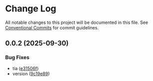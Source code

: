 # Change Log

All notable changes to this project will be documented in this file.
See [Conventional Commits](https://conventionalcommits.org) for commit guidelines.

## 0.0.2 (2025-09-30)

### Bug Fixes

- tia ([e31506f](https://github.com/psturc/tia-js/commit/e31506fcf7c8cfe7dbc3598563e0ecf57b88f110))
- version ([9c19e89](https://github.com/psturc/tia-js/commit/9c19e89de0c2d0cddd46ede9e9813a9055b4c18a))
